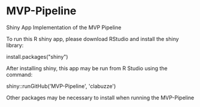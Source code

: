 # MVP-Pipeline
Shiny App Implementation of the MVP Pipeline

To run this R shiny app, please download RStudio and install the shiny library:

install.packages("shiny")

After installing shiny, this app may be run from R Studio using the command:

shiny::runGitHub('MVP-Pipeline', 'clabuzze')

Other packages may be necessary to install when running the MVP-Pipeline
